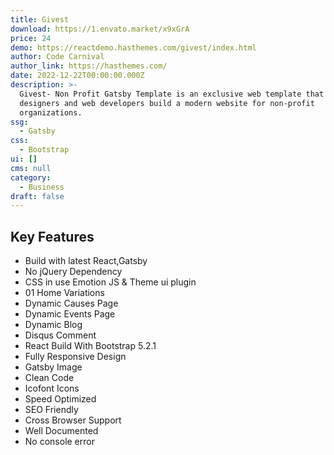 ```yaml
---
title: Givest
download: https://1.envato.market/x9xGrA
price: 24
demo: https://reactdemo.hasthemes.com/givest/index.html
author: Code Carnival
author_link: https://hasthemes.com/
date: 2022-12-22T00:00:00.000Z
description: >-
  Givest- Non Profit Gatsby Template is an exclusive web template that helps
  designers and web developers build a modern website for non-profit
  organizations.
ssg:
  - Gatsby
css:
  - Bootstrap
ui: []
cms: null
category:
  - Business
draft: false
---
```

## Key Features

- Build with latest React,Gatsby
- No jQuery Dependency
- CSS in use Emotion JS & Theme ui plugin
- 01 Home Variations
- Dynamic Causes Page
- Dynamic Events Page
- Dynamic Blog
- Disqus Comment
- React Build With Bootstrap 5.2.1
- Fully Responsive Design
- Gatsby Image
- Clean Code
- Icofont Icons
- Speed Optimized
- SEO Friendly
- Cross Browser Support
- Well Documented
- No console error
